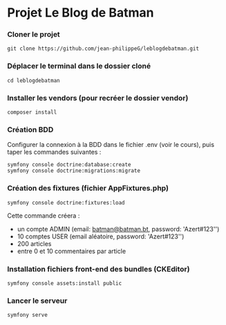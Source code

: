 # Projet Le Blog de Batman

### Cloner le projet

```
git clone https://github.com/jean-philippeG/leblogdebatman.git
```

### Déplacer le terminal dans le dossier cloné
```
cd leblogdebatman
```

### Installer les vendors (pour recréer le dossier vendor)
```
composer install
```

### Création BDD
Configurer la connexion à la BDD dans le fichier .env (voir le cours), puis taper les commandes suivantes :
```
symfony console doctrine:database:create
symfony console doctrine:migrations:migrate
```

### Création des fixtures (fichier AppFixtures.php)
```
symfony console doctrine:fixtures:load
```
Cette commande créera :
* un compte ADMIN (email: batman@batman.bt, password: 'Azert#123'')
* 10 comptes USER (email aléatoire, password: 'Azert#123'')
* 200 articles
* entre 0 et 10 commentaires par article

### Installation fichiers front-end des bundles (CKEditor)
```
symfony console assets:install public
```

### Lancer le serveur
```
symfony serve
```